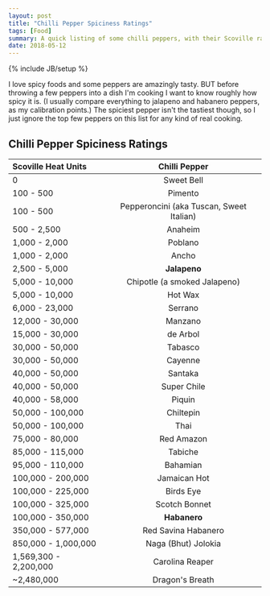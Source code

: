 ```yaml
---
layout: post
title: "Chilli Pepper Spiciness Ratings"
tags: [Food]
summary: A quick listing of some chilli peppers, with their Scoville rating
date: 2018-05-12
---
```

{% include JB/setup %}

I love spicy foods and some peppers are amazingly tasty. BUT before throwing a few peppers into a dish I'm cooking I want to know roughly how spicy it is.  (I usually compare everything to jalapeno and habanero peppers, as my calibration points.)  The spiciest pepper isn't the tastiest though, so I just ignore the top few peppers on this list for any kind of real cooking.


## Chilli Pepper Spiciness Ratings

Scoville Heat Units | Chilli Pepper
:--- | :---:
0 | Sweet Bell
100 - 500 | Pimento
100 - 500 | Pepperoncini (aka Tuscan, Sweet Italian)
500 - 2,500 | Anaheim
1,000 - 2,000 | Poblano
1,000 - 2,000 | Ancho
2,500 - 5,000 | **Jalapeno**
5,000 - 10,000 | Chipotle (a smoked Jalapeno)
5,000 - 10,000 | Hot Wax
6,000 - 23,000 | Serrano
12,000 - 30,000 | Manzano
15,000 - 30,000 | de Arbol
30,000 - 50,000 | Tabasco
30,000 - 50,000 | Cayenne
40,000 - 50,000 | Santaka
40,000 - 50,000 | Super Chile
40,000 - 58,000 | Piquin
50,000 - 100,000 | Chiltepin
50,000 - 100,000 | Thai
75,000 - 80,000 | Red Amazon
85,000 - 115,000 | Tabiche
95,000 - 110,000 | Bahamian
100,000 - 200,000 | Jamaican Hot
100,000 - 225,000 | Birds Eye
100,000 - 325,000 | Scotch Bonnet
100,000 - 350,000 | **Habanero**
350,000 - 577,000 | Red Savina Habanero
850,000 - 1,000,000 | Naga (Bhut) Jolokia
1,569,300 - 2,200,000 | Carolina Reaper
~2,480,000 | Dragon's Breath


